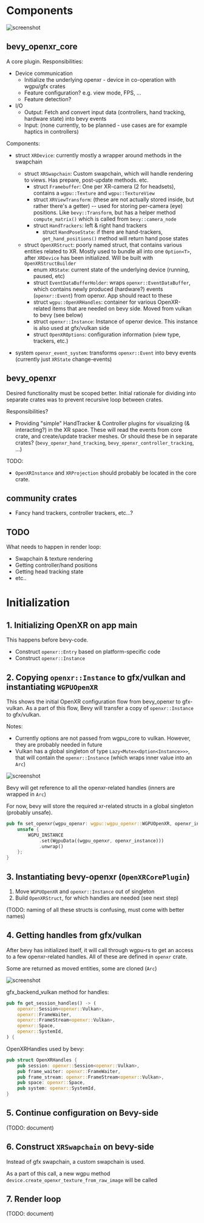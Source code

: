 # Components

![screenshot](screenshot0.png)

## bevy_openxr_core

A core plugin. Responsibilities:
* Device communication
  * Initialize the underlying openxr - device in co-operation with wgpu/gfx crates
  * Feature configuration? e.g. view mode, FPS, ...
  * Feature detection?
* I/O
  * Output: Fetch and convert input data (controllers, hand tracking, hardware state) into bevy events
  * Input: (none currently, to be planned - use cases are for example haptics in controllers)


Components:
* struct `XRDevice`: currently mostly a wrapper around methods in the swapchain
  * struct `XRSwapchain`: Custom swapchain, which will handle rendering to views. Has prepare, post-update methods. etc.
    * struct `Framebuffer`: One per XR-camera (2 for headsets), contains a `wgpu::Texture` and `wgpu::TextureView`
    * struct `XRViewTransform`: (these are not actually stored inside, but rather there's a getter) -- used for storing per-camera (eye) positions. Like `bevy::Transform`, but has a helper method `compute_matrix()` which is called from `bevy::camera_node`
    * struct `HandTrackers`: left & right hand trackers
      * struct `HandPoseState`: if there are hand-trackers, `get_hand_positions()` method will return hand pose states
  * struct `OpenXRStruct`: poorly named struct, that contains various entities related to XR. Mostly used to bundle all into one `Option<T>`, after `XRDevice` has been initialized. Will be built with `OpenXRStructBuilder`
    * enum `XRState`: current state of the underlying device (running, paused, etc)
    * struct `EventDataBufferHolder`: wraps `openxr::EventDataBuffer`, which contains newly produced (hardware?) events (`openxr::Event`) from openxr. App should react to these
    * struct `wgpu::OpenXRHandles`: container for various OpenXR-related items that are needed on bevy side. Moved from vulkan to bevy (see below)
    * struct `openxr::Instance`: Instance of openxr device. This instance is also used at gfx/vulkan side
    * struct `OpenXROptions`: configuration information (view type, trackers, etc.)

* system `openxr_event_system`: transforms `openxr::Event` into bevy events (currently just `XRState` change-events)

## bevy_openxr

Desired functionality must be scoped better. Initial rationale for dividing into separate crates was to prevent recursive loop between crates.

Responsibilities?

* Providing "simple" HandTracker & Controller plugins for visualizing (& interacting?) in the XR space. These will read the events from core crate, and create/update tracker meshes. Or should these be in separate crates? (`bevy_openxr_hand_tracking`, `bevy_openxr_controller_tracking`, ...)

TODO:
* `OpenXRInstance` and `XRProjection` should probably be located in the core crate.

## community crates

* Fancy hand trackers, controller trackers, etc...?

## TODO

What needs to happen in render loop:
* Swapchain & texture rendering
* Getting controller/hand positions
* Getting head tracking state
* etc..

# Initialization

## 1. Initializing OpenXR on app main

This happens before bevy-code.

* Construct `openxr::Entry` based on platform-specific code
* Construct `openxr::Instance`

## 2. Copying `openxr::Instance` to gfx/vulkan and instantiating `WGPUOpenXR`

This shows the initial OpenXR configuration flow from bevy_openxr to gfx-vulkan. As a part of this flow, Bevy will transfer a copy of `openxr::Instance` to gfx/vulkan.

Notes:

* Currently options are not passed from wgpu_core to vulkan. However, they are probably needed in future
* Vulkan has a global singleton of type `Lazy<Mutex<Option<Instance>>>`, that will contain the `openxr::Instance` (which wraps inner value into an `Arc`)

![screenshot](screenshot1.png)


Bevy will get reference to all the openxr-related handles (inners are wrapped in `Arc`)

For now, bevy will store the required xr-related structs in a global singleton (probably unsafe).

```rust
pub fn set_openxr(wgpu_openxr: wgpu::wgpu_openxr::WGPUOpenXR, openxr_instance: openxr::Instance) {
    unsafe {
        WGPU_INSTANCE
            .set(WgpuData((wgpu_openxr, openxr_instance)))
            .unwrap()
    };
}
```

## 3. Instantiating bevy-openxr (`OpenXRCorePlugin`)

1. Move `WGPUOpenXR` and `openxr::Instance` out of singleton
2. Build `OpenXRStruct`, for which handles are needed (see next step)

(TODO: naming of all these structs is confusing, must come with better names)

## 4. Getting handles from gfx/vulkan

After bevy has initialized itself, it will call through wgpu-rs to get an access to a few openxr-related handles. All of these are defined in `openxr` crate.

Some are returned as moved entities, some are cloned (`Arc`)

![screenshot](screenshot2.png)

gfx_backend_vulkan method for handles:
```rust
pub fn get_session_handles() -> (
    openxr::Session<openxr::Vulkan>,
    openxr::FrameWaiter,
    openxr::FrameStream<openxr::Vulkan>,
    openxr::Space,
    openxr::SystemId,
) {
```

OpenXRHandles used by bevy:
```rust
pub struct OpenXRHandles {
    pub session: openxr::Session<openxr::Vulkan>,
    pub frame_waiter: openxr::FrameWaiter,
    pub frame_stream: openxr::FrameStream<openxr::Vulkan>,
    pub space: openxr::Space,
    pub system: openxr::SystemId,
}
```

## 5. Continue configuration on Bevy-side

(TODO: document)

## 6. Construct `XRSwapchain` on bevy-side

Instead of gfx swapchain, a custom swapchain is used.

As a part of this call, a new wgpu method `device.create_openxr_texture_from_raw_image` will be called

## 7. Render loop

(TODO: document)


